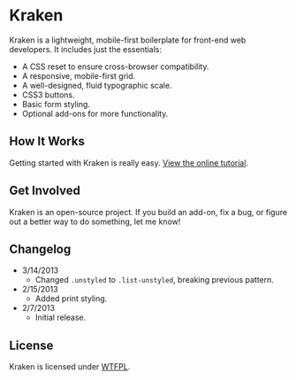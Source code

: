 # Kraken
Kraken is a lightweight, mobile-first boilerplate for front-end web developers. It includes just the essentials:

* A CSS reset to ensure cross-browser compatibility.
* A responsive, mobile-first grid.
* A well-designed, fluid typographic scale.
* CSS3 buttons.
* Basic form styling.
* Optional add-ons for more functionality.

## How It Works
Getting started with Kraken is really easy. [View the online tutorial](http://cferdinandi.github.com/kraken/).

## Get Involved
Kraken is an open-source project. If you build an add-on, fix a bug, or figure out a better way to do something, let me know!

## Changelog
* 3/14/2013
  * Changed `.unstyled` to `.list-unstyled`, breaking previous pattern.
* 2/15/2013
  * Added print styling.
* 2/7/2013
  * Initial release.

## License
Kraken is licensed under [WTFPL](http://www.wtfpl.net/).
